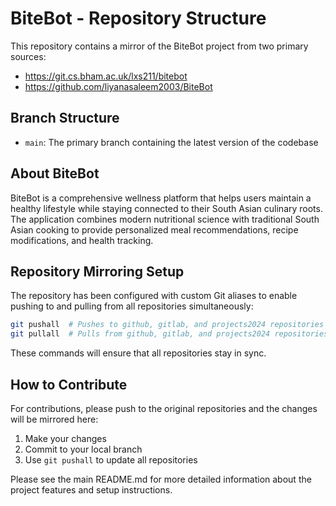 # BiteBot - Repository Structure

This repository contains a mirror of the BiteBot project from two primary sources:
- https://git.cs.bham.ac.uk/lxs211/bitebot
- https://github.com/liyanasaleem2003/BiteBot

## Branch Structure

- `main`: The primary branch containing the latest version of the codebase

## About BiteBot

BiteBot is a comprehensive wellness platform that helps users maintain a healthy lifestyle while staying connected to their South Asian culinary roots. The application combines modern nutritional science with traditional South Asian cooking to provide personalized meal recommendations, recipe modifications, and health tracking.

## Repository Mirroring Setup

The repository has been configured with custom Git aliases to enable pushing to and pulling from all repositories simultaneously:

```bash
git pushall  # Pushes to github, gitlab, and projects2024 repositories (main branch)
git pullall  # Pulls from github, gitlab, and projects2024 repositories (main branch)
```

These commands will ensure that all repositories stay in sync.

## How to Contribute

For contributions, please push to the original repositories and the changes will be mirrored here:
1. Make your changes
2. Commit to your local branch
3. Use `git pushall` to update all repositories

Please see the main README.md for more detailed information about the project features and setup instructions. 